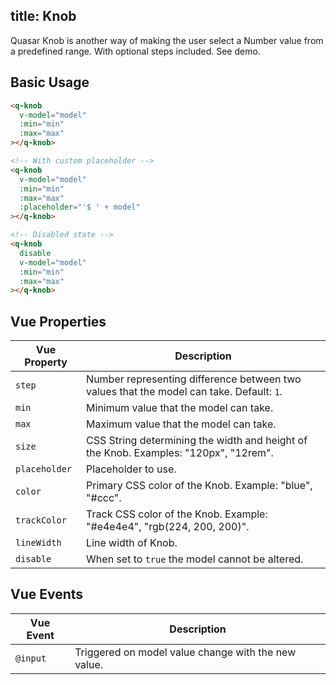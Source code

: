 title: Knob
---
Quasar Knob is another way of making the user select a Number value from a predefined range. With optional steps included. See demo.

<input type="hidden" data-fullpage-demo="form/knob">

## Basic Usage

``` html
<q-knob
  v-model="model"
  :min="min"
  :max="max"
></q-knob>

<!-- With custom placeholder -->
<q-knob
  v-model="model"
  :min="min"
  :max="max"
  :placeholder="'$ ' + model"
></q-knob>

<!-- Disabled state -->
<q-knob
  disable
  v-model="model"
  :min="min"
  :max="max"
></q-knob>
```

## Vue Properties

| Vue Property | Description |
| --- | --- |
| `step` | Number representing difference between two values that the model can take. Default: `1`. |
| `min` | Minimum value that the model can take. |
| `max` | Maximum value that the model can take. |
| `size` | CSS String determining the width and height of the Knob. Examples: "120px", "12rem". |
| `placeholder` | Placeholder to use. |
| `color` | Primary CSS color of the Knob. Example: "blue", "#ccc". |
| `trackColor` | Track CSS color of the Knob. Example: "#e4e4e4", "rgb(224, 200, 200)". |
| `lineWidth` | Line width of Knob. |
| `disable` | When set to `true` the model cannot be altered. |

## Vue Events
| Vue Event | Description |
| --- | --- |
| `@input` | Triggered on model value change with the new value. |
